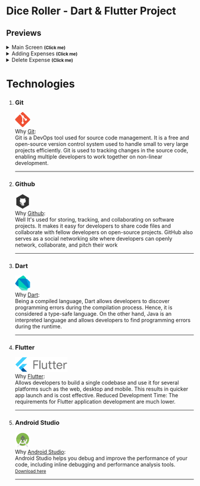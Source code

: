 # Dice Roller - Dart & Flutter Project
<h2>Previews</h2>
  <details>
      <summary>Main Screen <small><strong>(Click me)</strong></small></summary>
      <img src="assets/images/preview.png"><br>
  </details>
  <details>
      <summary>Adding Expenses <small><strong>(Click me)</strong></small></summary>
      <img src="assets/images/previewp2.png"><br>
      <img src="assets/images/previewp4.png"><br>
  </details>
   <details>
      <summary>Delete Expense <small><strong>(Click me)</strong></small></summary>
      <img src="assets/images/previewp3.png"><br>
  </details>
<h1>Technologies</h1>
<ol>
    <li>
        <h3>Git</h3><p>
        <img src="assets/images/icons/git.png" width="40px" height="40x"><br>
        Why <a href="https://git-scm.com/" target="_blank">Git</a>:<br>
        Git is a DevOps tool used for source code management. It is a free and open-source version control system used to handle small to very large projects efficiently. Git is used to tracking changes in the source code, enabling multiple developers to work together on non-linear development.
        </p><hr>
    </li>
    <li>
        <h3>Github</h3><p>
        <img src="assets/images/icons/github.png" width="40px" height="40x"><br>
        Why <a href="https://github.com/" target="_blank">Github</a>:<br>
        Well It's used for storing, tracking, and collaborating on software projects. It makes it easy for developers to share code files and collaborate with fellow developers on open-source projects. GitHub also serves as a social networking site where developers can openly network, collaborate, and pitch their work 
        </p><hr>
    </li>
    <li>
        <h3>Dart</h3><p>
        <img src="assets/images/icons/dart.png" width="40" height="40"><br>
        Why <a href="https://dart.dev/" target="_blank">Dart</a>:<br>
        Being a compiled language, Dart allows developers to discover programming errors during the compilation process. 
        Hence, it is considered a type-safe language. 
        On the other hand, 
        Java is an interpreted language and allows developers to find programming errors during the runtime.
        </p><hr>
    </li>
    <li>
        <h3>Flutter</h3><p>
        <img src="assets/images/icons/flutter.png" width="140px" height="40x"><br>
        Why <a href="https://docs.flutter.dev/" target="_blank">Flutter</a>:<br>Allows developers to build a single codebase and use it for several platforms such as the web, desktop and mobile. This results in quicker app launch and is cost effective. Reduced Development Time: The requirements for Flutter application development are much lower.<br>
        </p><hr>
    </li>
        <li>
        <h3>Android Studio</h3><p>
        <img src="assets/images/icons/androidstudio.png" width="40px" height="40x"><br>
        Why <a href="https://docs.flutter.dev/" target="_blank">Android Studio</a>:<br>Android Studio helps you debug and improve the performance of your code, including inline debugging and performance analysis tools.<br>
        <small><a href="https://developer.android.com/studio" target="_blank">Download here</a></small>
        </p><hr>
    </li>
</ol>